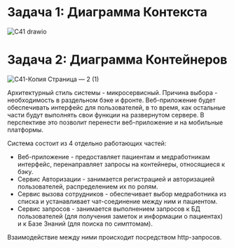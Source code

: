 # Задача 1: Диаграмма Контекста
![С41 drawio](https://github.com/NikitaBushmakin/PAPSWORK/assets/164217929/f6ccc81c-4480-41f4-99ac-17a43f1f898c)
# Задача 2: Диаграмма Контейнеров
![С41-Копия Страница — 2 (1)](https://github.com/NikitaBushmakin/PAPSWORK/assets/164217929/e43c7f84-644b-4ee2-9d9d-0bfad042d121)

Архитектурный стиль системы - микросервисный. Причина выбора - необходимость в раздельном бэке и фронте. Веб-приложение будет обеспечивать интерфейс для пользователей, в то время, как остальные части будут выполнять свои функции на развернутом сервере. В перспективе это позволит перенести веб-приложение и на мобильные платформы.

Система состоит из 4 отдельно работающих частей:
- Веб-приложение - предоставляет пациентам и медработникам интерфейс, перенаправляет запросы на контейнеры, относящиеся к бэку.
- Сервис Авторизации - занимается регистрацией и авторизацией пользователей, распределением их по ролям.
- Сервис вызова сотрудников - обеспечивает выбор медработника из списка и устанавливает чат-соединение между ним и пациентом.
- Сервис запросов - занимается выполнением запросов к БД пользователей (для получения заметок и информации о пациентах) и к Базе Знаний (для поиска по симптомам).

Взаимодействие между ними происходит посредством http-запросов.

